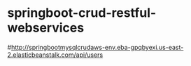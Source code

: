 # springboot-crud-restful-webservices

#http://springbootmysqlcrudaws-env.eba-gpqbyexi.us-east-2.elasticbeanstalk.com/api/users
